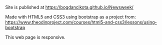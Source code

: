 Site is published at https://bogdancikota.github.io/Newsweek/

Made with HTML5 and CSS3 using bootstrap as a project from: https://www.theodinproject.com/courses/html5-and-css3/lessons/using-bootstrap

This web page is responsive.
